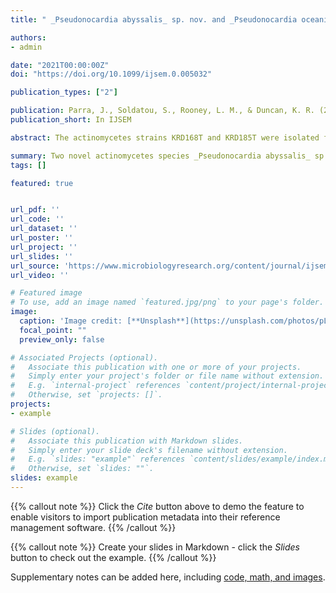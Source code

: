 ```yaml
---
title: " _Pseudonocardia abyssalis_ sp. nov. and _Pseudonocardia oceani_ sp. nov., two novel actinomycetes isolated from the deep Southern Ocean"

authors:
- admin

date: "2021T00:00:00Z"
doi: "https://doi.org/10.1099/ijsem.0.005032"

publication_types: ["2"]

publication: Parra, J., Soldatou, S., Rooney, L. M., & Duncan, K. R. (2021). _Pseudonocardia abyssalis_ sp. nov. and _Pseudonocardia oceani_ sp. nov., two novel actinomycetes isolated from the deep Southern Ocean. International Journal of Systematic and Evolutionary Microbiology, 71(9), 005032.
publication_short: In IJSEM

abstract: The actinomycetes strains KRD168T and KRD185T were isolated from sediments collected from the deep Southern Ocean and, in this work, they are described as representing two novel species of the genus _Pseudonocardia_ through a polyphasic approach. Despite sharing >99 % 16S rRNA gene sequence similarity with other members of the genus, comparative genomic analysis allowed species delimitation based on average nucleotide identity and digital DNA–DNA hybridization. The KRD168T genome is characterized by a size of 6.31 Mbp and a G+C content of 73.44 mol%, while the KRD185T genome has a size of 6.82 Mbp and a G+C content of 73.98 mol%. Both strains contain meso-diaminopimelic acid as the diagnostic diamino acid, glucose as the major whole-cell sugar, MK-8(H4) as a major menaquinone and iso-branched hexadecanoic acid as a major fatty acid. Biochemical and fatty acid analyses also revealed differences between these strains and their phylogenetic neighbours, supporting their status as distinct species. The names _Pseudonocardia abyssalis_ sp. nov. (type strain KRD168T=DSM 111918T=NCIMB 15270T) and _Pseudonocardia oceani_ (type strain KRD185T=DSM 111919T=NCIMB 15269T) are proposed.

summary: Two novel actinomycetes species _Pseudonocardia abyssalis_ sp. nov. and _Pseudonocardia oceani_ sp. nov. were described. 
tags: []

featured: true


url_pdf: ''
url_code: ''
url_dataset: ''
url_poster: ''
url_project: ''
url_slides: ''
url_source: 'https://www.microbiologyresearch.org/content/journal/ijsem/10.1099/ijsem.0.005032'
url_video: ''

# Featured image
# To use, add an image named `featured.jpg/png` to your page's folder. 
image:
  caption: 'Image credit: [**Unsplash**](https://unsplash.com/photos/pLCdAaMFLTE)'
  focal_point: ""
  preview_only: false

# Associated Projects (optional).
#   Associate this publication with one or more of your projects.
#   Simply enter your project's folder or file name without extension.
#   E.g. `internal-project` references `content/project/internal-project/index.md`.
#   Otherwise, set `projects: []`.
projects:
- example

# Slides (optional).
#   Associate this publication with Markdown slides.
#   Simply enter your slide deck's filename without extension.
#   E.g. `slides: "example"` references `content/slides/example/index.md`.
#   Otherwise, set `slides: ""`.
slides: example
---
```


{{% callout note %}}
Click the *Cite* button above to demo the feature to enable visitors to import publication metadata into their reference management software.
{{% /callout %}}

{{% callout note %}}
Create your slides in Markdown - click the *Slides* button to check out the example.
{{% /callout %}}

Supplementary notes can be added here, including [code, math, and images](https://wowchemy.com/docs/writing-markdown-latex/).
